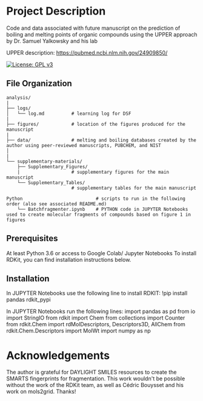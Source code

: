 # Project Description
Code and data associated with future manuscript on the prediction of boiling and melting points of organic compounds using the UPPER approach by Dr. Samuel Yalkowsky and his lab

UPPER description: https://pubmed.ncbi.nlm.nih.gov/24909850/

[![License: GPL v3](https://img.shields.io/badge/License-GPLv3-blue.svg)](https://www.gnu.org/licenses/gpl-3.0)

## File Organization

    analysis/
    |
    ├── logs/
    │   └── log.md          # learning log for DSF
    |
    ├── figures/            # location of the figures produced for the manuscript
    |
    ├── data/               # melting and boiling databases created by the author using peer-reviewed manuscripts, PUBCHEM, and NIST
    │           
    |   
    └── supplementary-materials/
        ├── Supplementary_Figures/     
        |                   # supplementary figures for the main manuscript
        └── Supplementary_Tables/      
                            # supplementary tables for the main manuscript 
    
    Python                           # scripts to run in the following order (also see associated README.md)
        └── Batchfragmenter.ipynb    # PYTHON code in JUPYTER Notebooks used to create molecular fragments of compounds based on figure 1 in figures

## Prerequisites
At least Python 3.6 or access to Google Colab/ Jupyter Notebooks
To install RDKit, you can find installation instructions below.
## Installation
In JUPYTER Notebooks use the following line to install RDKIT:
!pip install pandas rdkit_pypi

In JUPYTER Notebooks run the following lines:
import pandas as pd
from io import StringIO
from rdkit import Chem
from collections import Counter
from rdkit.Chem import rdMolDescriptors, Descriptors3D, AllChem
from rdkit.Chem.Descriptors import MolWt
import numpy as np 

# Acknowledgements
The author is grateful for DAYLIGHT SMILES resources to create the SMARTS fingerprints for fragmentation. This work wouldn't be possible without the work of the RDKit team, as well as Cédric Bouysset and his work on mols2grid. Thanks!
